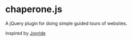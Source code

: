 chaperone.js
============

A jQuery plugin for doing simple guided tours of websites.

Inspired by [Joyride](http://www.zurb.com/playground/jquery-joyride-feature-tour-plugin)
